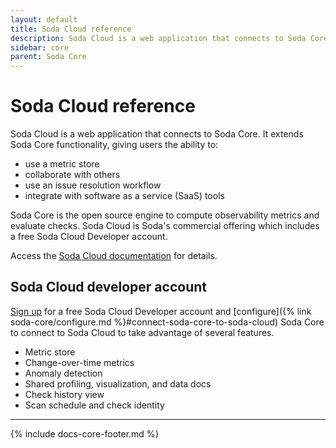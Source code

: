 ```yaml
---
layout: default
title: Soda Cloud reference
description: Soda Cloud is a web application that connects to Soda Core. It extends Soda Core functionality.
sidebar: core
parent: Soda Core 
---
```


# Soda Cloud reference 

Soda Cloud is a web application that connects to Soda Core. It extends Soda Core functionality, giving users the ability to:

* use a metric store
* collaborate with others
* use an issue resolution workflow
* integrate with software as a service (SaaS) tools

Soda Core is the open source engine to compute observability metrics and evaluate checks. Soda Cloud is Soda's commercial offering which includes a free Soda Cloud Developer account.

Access the <a href="https://docs.soda.io/soda-cloud/overview.html" target="_blank">Soda Cloud documentation</a> for details.


## Soda Cloud developer account

<a href="cloud.soda.io/signup" target="_blank">Sign up</a> for a free Soda Cloud Developer account and [configure]({% link soda-core/configure.md %}#connect-soda-core-to-soda-cloud) Soda Core to connect to Soda Cloud to take advantage of several features.

* Metric store
* Change-over-time metrics
* Anomaly detection
* Shared profiling, visualization, and data docs
* Check history view
* Scan schedule and check identity




---
{% include docs-core-footer.md %}